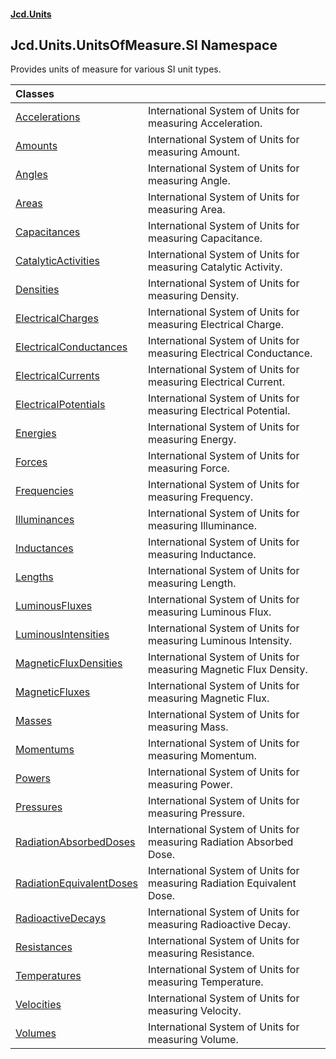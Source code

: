 #### [Jcd.Units](index.md 'index')

## Jcd.Units.UnitsOfMeasure.SI Namespace

Provides units of measure for various SI unit types.

| Classes | |
| :--- | :--- |
| [Accelerations](Accelerations.md 'Jcd.Units.UnitsOfMeasure.SI.Accelerations') | International System of Units for measuring Acceleration. |
| [Amounts](Amounts.md 'Jcd.Units.UnitsOfMeasure.SI.Amounts') | International System of Units for measuring Amount. |
| [Angles](Angles.md 'Jcd.Units.UnitsOfMeasure.SI.Angles') | International System of Units for measuring Angle. |
| [Areas](Areas.md 'Jcd.Units.UnitsOfMeasure.SI.Areas') | International System of Units for measuring Area. |
| [Capacitances](Capacitances.md 'Jcd.Units.UnitsOfMeasure.SI.Capacitances') | International System of Units for measuring Capacitance. |
| [CatalyticActivities](CatalyticActivities.md 'Jcd.Units.UnitsOfMeasure.SI.CatalyticActivities') | International System of Units for measuring Catalytic Activity. |
| [Densities](Densities.md 'Jcd.Units.UnitsOfMeasure.SI.Densities') | International System of Units for measuring Density. |
| [ElectricalCharges](ElectricalCharges.md 'Jcd.Units.UnitsOfMeasure.SI.ElectricalCharges') | International System of Units for measuring Electrical Charge. |
| [ElectricalConductances](ElectricalConductances.md 'Jcd.Units.UnitsOfMeasure.SI.ElectricalConductances') | International System of Units for measuring Electrical Conductance. |
| [ElectricalCurrents](ElectricalCurrents.md 'Jcd.Units.UnitsOfMeasure.SI.ElectricalCurrents') | International System of Units for measuring Electrical Current. |
| [ElectricalPotentials](ElectricalPotentials.md 'Jcd.Units.UnitsOfMeasure.SI.ElectricalPotentials') | International System of Units for measuring Electrical Potential. |
| [Energies](Energies.md 'Jcd.Units.UnitsOfMeasure.SI.Energies') | International System of Units for measuring Energy. |
| [Forces](Forces.md 'Jcd.Units.UnitsOfMeasure.SI.Forces') | International System of Units for measuring Force. |
| [Frequencies](Frequencies.md 'Jcd.Units.UnitsOfMeasure.SI.Frequencies') | International System of Units for measuring Frequency. |
| [Illuminances](Illuminances.md 'Jcd.Units.UnitsOfMeasure.SI.Illuminances') | International System of Units for measuring Illuminance. |
| [Inductances](Inductances.md 'Jcd.Units.UnitsOfMeasure.SI.Inductances') | International System of Units for measuring Inductance. |
| [Lengths](Lengths.md 'Jcd.Units.UnitsOfMeasure.SI.Lengths') | International System of Units for measuring Length. |
| [LuminousFluxes](LuminousFluxes.md 'Jcd.Units.UnitsOfMeasure.SI.LuminousFluxes') | International System of Units for measuring Luminous Flux. |
| [LuminousIntensities](LuminousIntensities.md 'Jcd.Units.UnitsOfMeasure.SI.LuminousIntensities') | International System of Units for measuring Luminous Intensity. |
| [MagneticFluxDensities](MagneticFluxDensities.md 'Jcd.Units.UnitsOfMeasure.SI.MagneticFluxDensities') | International System of Units for measuring Magnetic Flux Density. |
| [MagneticFluxes](MagneticFluxes.md 'Jcd.Units.UnitsOfMeasure.SI.MagneticFluxes') | International System of Units for measuring Magnetic Flux. |
| [Masses](Masses.md 'Jcd.Units.UnitsOfMeasure.SI.Masses') | International System of Units for measuring Mass. |
| [Momentums](Momentums.md 'Jcd.Units.UnitsOfMeasure.SI.Momentums') | International System of Units for measuring Momentum. |
| [Powers](Powers.md 'Jcd.Units.UnitsOfMeasure.SI.Powers') | International System of Units for measuring Power. |
| [Pressures](Pressures.md 'Jcd.Units.UnitsOfMeasure.SI.Pressures') | International System of Units for measuring Pressure. |
| [RadiationAbsorbedDoses](RadiationAbsorbedDoses.md 'Jcd.Units.UnitsOfMeasure.SI.RadiationAbsorbedDoses') | International System of Units for measuring Radiation Absorbed Dose. |
| [RadiationEquivalentDoses](RadiationEquivalentDoses.md 'Jcd.Units.UnitsOfMeasure.SI.RadiationEquivalentDoses') | International System of Units for measuring Radiation Equivalent Dose. |
| [RadioactiveDecays](RadioactiveDecays.md 'Jcd.Units.UnitsOfMeasure.SI.RadioactiveDecays') | International System of Units for measuring Radioactive Decay. |
| [Resistances](Resistances.md 'Jcd.Units.UnitsOfMeasure.SI.Resistances') | International System of Units for measuring Resistance. |
| [Temperatures](Temperatures.md 'Jcd.Units.UnitsOfMeasure.SI.Temperatures') | International System of Units for measuring Temperature. |
| [Velocities](Velocities.md 'Jcd.Units.UnitsOfMeasure.SI.Velocities') | International System of Units for measuring Velocity. |
| [Volumes](Volumes.md 'Jcd.Units.UnitsOfMeasure.SI.Volumes') | International System of Units for measuring Volume. |
